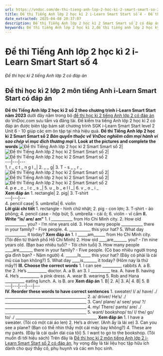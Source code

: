 ```yaml
---
url: https://vndoc.com/de-thi-tieng-anh-lop-2-hoc-ki-2-smart-smart-so-2-262656
title: Đề thi Tiếng Anh lớp 2 học kì 2 i-Learn Smart Start số 4 - Đề thi học kì 2 tiếng Anh lớp 2 có đáp án - VnDoc.com
date_extracted: 2025-04-08 20:37:07
description: Đề thi Tiếng Anh lớp 2 học kì 2 Smart Smart số 2 có đáp án trên VnDoc.com bao gồm nhiều dạng bài tập tiếng Anh lớp 2 thường gặp khác nhau giúp các em ôn tập Từ vựng - Ngữ pháp tiếng Anh trọng tâm.
keywords: Đề thi tiếng Anh lớp 2 học kì 2,đề thi tiếng anh lớp 2 học kỳ 2,đề thi học kì 2 lớp 2 môn tiếng anh,đề thi tiếng anh học kì 2 lớp 2,đề thi học kì 2 tiếng anh lớp 2,đề thi tiếng anh lớp 2 kì 2,đề kiểm tra tiếng anh lớp 2 học kì 2,đề thi học kì 2 môn tiếng anh lớp 2,de thi tiếng anh lớp 2 học kì 2 smart start
---
```


# Đề thi Tiếng Anh lớp 2 học kì 2 i-Learn Smart Start số 4
 _Đề thi học kì 2 tiếng Anh lớp 2 có đáp án_
## Đề thi học kì 2 lớp 2 môn tiếng Anh i-Learn Smart Start có đáp án
**Đề thi Tiếng Anh lớp 2 học kì 2 số 2 theo chương trình i-Learn Smart Start năm 2023** dưới đây nằm trong bộ [đề thi học kì 2 tiếng Anh lớp 2 có đáp án](<https://vndoc.com/de-thi-hoc-ki-2-lop-2-mon-tieng-anh>) do VnDoc.com sưu tầm và đăng tải. Đề kiểm tra tiếng Anh lớp 2 học kì 2 có đáp án được biên tập bám sát chương trình SGK i-Learn Smart Start level 2 Unit 6 - 10 giúp các em ôn tập tại nhà hiệu quả.
**Đề thi Tiếng Anh lớp 2 học kì 2 Smart Smart số 2**
 _**Bản quyền thuộc về VnDoc nghiêm cấm mọi hành vi sao chép vì mục đích thương mại**_
**I. Look at the pictures and complete the words**
![Đề thi Tiếng Anh lớp 2 học kì 2 Smart Smart số 2](https://i.vdoc.vn/data/image/2022/04/18/de-thi-tieng-anh-lop-2-hoc-ki-2-smart-smart-so-2-1.png)| ![Đề thi Tiếng Anh lớp 2 học kì 2 Smart Smart số 2](https://i.vdoc.vn/data/image/2022/04/18/de-thi-tieng-anh-lop-2-hoc-ki-2-smart-smart-so-2-2.jpg)| ![Đề thi Tiếng Anh lớp 2 học kì 2 Smart Smart số 2](https://i.vdoc.vn/data/image/2022/04/18/de-thi-tieng-anh-lop-2-hoc-ki-2-smart-smart-so-2-3.jpg)  
---|---|---  
1\. r \_ c t \_ n g l \_| 2\. \_ \_ g| 3\. T - s \_ \_ r \_  
![Đề thi Tiếng Anh lớp 2 học kì 2 Smart Smart số 2](https://i.vdoc.vn/data/image/2022/04/18/de-thi-tieng-anh-lop-2-hoc-ki-2-smart-smart-so-2-4.jpg)| ![Đề thi Tiếng Anh lớp 2 học kì 2 Smart Smart số 2](https://i.vdoc.vn/data/image/2022/04/18/de-thi-tieng-anh-lop-2-hoc-ki-2-smart-smart-so-2-5.jpg)| ![Đề thi Tiếng Anh lớp 2 học kì 2 Smart Smart số 2](https://i.vdoc.vn/data/image/2022/04/18/de-thi-tieng-anh-lop-2-hoc-ki-2-smart-smart-so-2-6.jpg)  
4\. p e \_ c \_ l c \_ s \_| 5\. u \_ b \_ e l l \_| 6\. v \_ o \_ i \_  
**Xem đáp án**
1\. rectangle| 2\. pig| 3\. T-shirt  
---|---|---  
4\. pencil case| 5\. umbrella| 6\. violin  
**Lời giải chi tiết**
1\. rectangle - hình chữ nhật; 2. pig - con lợn; 3. T-shirt - áo phông; 4. pencil case - hộp bút; 5. umbrella - cái ô; 6. violin - vĩ cầm
**II. Write “is/ are/ am”**
1\. I \_\_\_\_\_\_\_\_\_\_\_ from Ho Chi Minh city.
2\. How old \_\_\_\_\_\_\_\_\_\_\_ you? - I’m nine years old.
3\. How many people \_\_\_\_\_\_\_\_\_\_\_ there in your family? - Five people.
4\. \_\_\_\_\_\_\_\_\_\_\_ this your hat?
5\. What day \_\_\_\_\_\_\_\_\_\_\_ it today?
**Xem đáp án**
1\. I \_\_\_\_\_am\_\_\_\_\_\_ from Ho Chi Minh city. \(Tôi đến từ thành phố Hồ Chí Minh\)
2\. How old \_\_\_\_are\_\_\_\_\_\_\_ you? - I’m nine years old. \(Bạn bao nhiêu tuổi? - Tôi chín tuổi\)
3\. How many people \_\_\_\_are\_\_\_\_\_\_\_ there in your family? - Five people. \(Có bao nhiêu người trong gia đình bạn? - Năm người\)
4\. \_\_\_\_\_\_Is\_\_\_\_\_ this your hat? \(Đây có phải là cái mũ của bạn không?\)
5\. What day \_\_\_\_is\_\_\_\_\_\_\_ it today? \(Hôm nay là thứ mấy?\)
**III. Choose the correct words**
1\. I can see \_\_\_\_\_\_\_\_\_\_ rabbits
A. a
B. the
2\. He’s \_\_\_\_\_\_\_\_\_\_ doctor.
A. a
B. an
3\. I \_\_\_\_\_\_\_\_\_\_ tea.
A. have
B. having
4\. He’s \_\_\_\_\_\_\_\_\_\_ a pink dress.
A. wear
B. wearing
5\. Rob and Hana \_\_\_\_\_\_\_\_\_\_ eating lunch.
A. is
B. are
**Xem đáp án**
1\. B| 2\. A| 3\. A| 4\. B| 5\. B  
---|---|---|---|---  
**IV. Reorder these words to have correct sentences**
1\. sweater/ I/ a/ have/ ./
\_\_\_\_\_\_\_\_\_\_\_\_\_\_\_\_\_\_\_\_\_\_\_\_\_\_\_\_\_\_\_\_\_\_\_\_\_\_\_\_\_\_
2\. a/ driver/ He’s/ ./
\_\_\_\_\_\_\_\_\_\_\_\_\_\_\_\_\_\_\_\_\_\_\_\_\_\_\_\_\_\_\_\_\_\_\_\_\_\_\_\_\_\_
3\. Can/ plane/ a/ see/ you/ ?/
\_\_\_\_\_\_\_\_\_\_\_\_\_\_\_\_\_\_\_\_\_\_\_\_\_\_\_\_\_\_\_\_\_\_\_\_\_\_\_\_\_\_
4\. my/ There/ pants/ are/ ./
\_\_\_\_\_\_\_\_\_\_\_\_\_\_\_\_\_\_\_\_\_\_\_\_\_\_\_\_\_\_\_\_\_\_\_\_\_\_\_\_\_\_
5\. want/ bookshop/ to/ I/ the/ go/ to/ ./
\_\_\_\_\_\_\_\_\_\_\_\_\_\_\_\_\_\_\_\_\_\_\_\_\_\_\_\_\_\_\_\_\_\_\_\_\_\_\_\_\_\_
**Xem đáp án**
1\. I have a sweater. \(Tôi có một cái áo len\)
2\. He’s a driver. \(Anh ấy là lái xe\)
3\. Can you see a plane? \(Bạn có thể nhìn thấy một cái máy bay không?\)
4\. These are my pants. \(Đây là cái quần dài của tôi\)
5\. I want to go to the bookshop. \(Tôi muốn đi tới hiệu sách\)
Trên đây là [Đề thi học kì 2 môn tiếng Anh lớp 2 i-Learn Smart Start số 2 có đáp án](<https://vndoc.com/de-thi-tieng-anh-lop-2-hoc-ki-2-smart-smart-so-2-262656>), hy vọng đây là tài liệu học tập hữu ích dành cho quý thầy cô, phụ huynh và các em học sinh.
